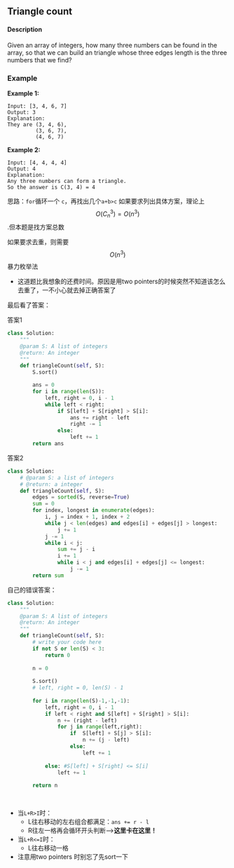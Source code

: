 ## Triangle count

#### Description

Given an array of integers, how many three numbers can be found in the array, so that we can build an triangle whose three edges length is the three numbers that we find?  


### Example

**Example 1:**

```
Input: [3, 4, 6, 7]
Output: 3
Explanation:
They are (3, 4, 6), 
         (3, 6, 7),
         (4, 6, 7)

```

**Example 2:**

```
Input: [4, 4, 4, 4]
Output: 4
Explanation:
Any three numbers can form a triangle. 
So the answer is C(3, 4) = 4
```


思路：``for``循环一个 ``c``，再找出几个``a+b>c``
如果要求列出具体方案，理论上$$O(C_n^3)=O(n^3)$$.但本题是找方案总数


如果要求去重，则需要$$O(n^3)$$暴力枚举法





* 这道题比我想象的还费时间。原因是用two pointers的时候突然不知道该怎么去重了，一不小心就去掉正确答案了

最后看了答案：

答案1

```py
class Solution:
    """
    @param S: A list of integers
    @return: An integer
    """
    def triangleCount(self, S):
        S.sort()

        ans = 0
        for i in range(len(S)):
            left, right = 0, i - 1
            while left < right:
                if S[left] + S[right] > S[i]:
                    ans += right - left
                    right -= 1
                else:
                    left += 1
        return ans
```

答案2

```py
class Solution:
    # @param S: a list of integers
    # @return: a integer
    def triangleCount(self, S):
        edges = sorted(S, reverse=True)
        sum = 0
        for index, longest in enumerate(edges):
            i, j = index + 1, index + 2
            while j < len(edges) and edges[i] + edges[j] > longest:
                j += 1
            j -= 1
            while i < j:
                sum += j - i
                i += 1
                while i < j and edges[i] + edges[j] <= longest:
                    j -= 1
        return sum
```

自己的错误答案：

```py
class Solution:
    """
    @param S: A list of integers
    @return: An integer
    """
    def triangleCount(self, S):
        # write your code here
        if not S or len(S) < 3:
            return 0
        
        n = 0
        
        S.sort()
        # left, right = 0, len(S) - 1 
        
        for i in range(len(S)-1,-1,-1):
            left, right = 0, i - 1 
            if left < right and S[left] + S[right] > S[i]:
                n += (right - left)
                for j in range(left,right):
                    if  S[left] + S[j] > S[i]:
                        n += (j - left)
                    else:
                        left += 1 
                    
            else: #S[left] + S[right] <= S[i]
                left += 1 
            
        return n 
                 
                
```
- 当``L+R>I``时：
    - L往右移动的左右组合都满足：``ans += r - l``
    - R往左一格再会循环开头判断-->**这里卡在这里！**
- 当``L+R<=I``时：
    - L往右移动一格
- 注意用two pointers 时别忘了先sort一下
